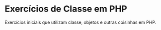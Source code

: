 # Exercícios de Classe em PHP

Exercícios iniciais que utilizam classe, objetos e outras coisinhas em PHP.
